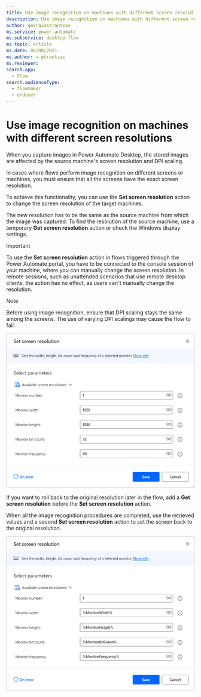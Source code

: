 ```yaml
---
title: Use image recognition on machines with different screen resolutions | Microsoft Docs
description: Use image recognition on machines with different screen resolutions
author: georgiostrantzas
ms.service: power-automate
ms.subservice: desktop-flow
ms.topic: article
ms.date: 06/08/2021
ms.author: v-gtrantzas
ms.reviewer:
search.app: 
  - Flow
search.audienceType: 
  - flowmaker
  - enduser
---
```


# Use image recognition on machines with different screen resolutions

When you capture images in Power Automate Desktop, the stored images are affected by the source machine's screen resolution and DPI scaling.

In cases where flows perform image recognition on different screens or machines, you must ensure that all the screens have the exact screen resolution.

To achieve this functionality, you can use the **Set screen resolution** action to change the screen resolution of the target machines.

The new resolution has to be the same as the source machine from which the image was captured. To find the resolution of the source machine, use a temporary **Get screen resolution** action or check the Windows display settings.

> [!Important]
>To use the **Set screen resolution** action in flows triggered through the Power Automate portal, you have to be connected to the console session of your machine, where you can manually change the screen resolution. In remote sessions, such as unattended scenarios that use remote desktop clients, the action has no effect, as users can't manually change the resolution.

> [!NOTE]
> Before using image recognition, ensure that DPI scaling stays the same among the screens. The use of varying DPI scalings may cause the flow to fail.

![The Set screen resolution action.](media/image-recognition-screen-resolution/set-screen-resolution.png)

If you want to roll back to the original resolution later in the flow, add a **Get screen resolution** before the **Set screen resolution** action.

When all the image recognition procedures are completed, use the retrieved values and a second **Set screen resolution** action to set the screen back to the original resolution.

![The Set screen resolution action configured to roll back to the original resolution.](media/image-recognition-screen-resolution/set-screen-resolution-roll-back.png)
